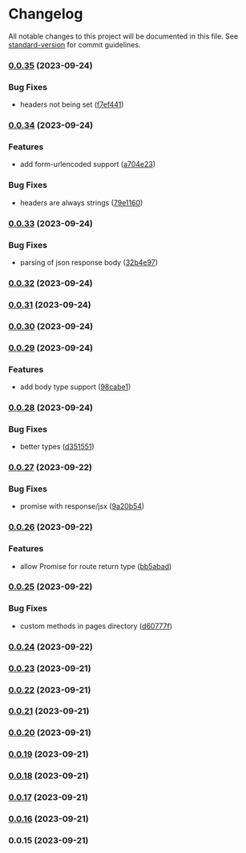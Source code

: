 # Changelog

All notable changes to this project will be documented in this file. See [standard-version](https://github.com/conventional-changelog/standard-version) for commit guidelines.

### [0.0.35](https://github.com/xirelta/xirelta/compare/v0.0.34...v0.0.35) (2023-09-24)


### Bug Fixes

* headers not being set ([f7ef441](https://github.com/xirelta/xirelta/commit/f7ef4416238ccaae3105eeca7968e9173c3be0f2))

### [0.0.34](https://github.com/xirelta/xirelta/compare/v0.0.33...v0.0.34) (2023-09-24)


### Features

* add form-urlencoded support ([a704e23](https://github.com/xirelta/xirelta/commit/a704e236967e472ae1c33bd8a8b25a4df1c08e21))


### Bug Fixes

* headers are always strings ([79e1160](https://github.com/xirelta/xirelta/commit/79e11605bc0d18bcd77df3440309db62ca87fdd5))

### [0.0.33](https://github.com/xirelta/xirelta/compare/v0.0.32...v0.0.33) (2023-09-24)


### Bug Fixes

* parsing of json response body ([32b4e97](https://github.com/xirelta/xirelta/commit/32b4e97bcdc09b504524128ffb9b4b092d012c95))

### [0.0.32](https://github.com/xirelta/xirelta/compare/v0.0.31...v0.0.32) (2023-09-24)

### [0.0.31](https://github.com/xirelta/xirelta/compare/v0.0.30...v0.0.31) (2023-09-24)

### [0.0.30](https://github.com/xirelta/xirelta/compare/v0.0.29...v0.0.30) (2023-09-24)

### [0.0.29](https://github.com/xirelta/xirelta/compare/v0.0.28...v0.0.29) (2023-09-24)


### Features

* add body type support ([98cabe1](https://github.com/xirelta/xirelta/commit/98cabe144365a534905f64ba33e7079bd83a530e))

### [0.0.28](https://github.com/xirelta/xirelta/compare/v0.0.27...v0.0.28) (2023-09-24)


### Bug Fixes

* better types ([d351551](https://github.com/xirelta/xirelta/commit/d351551d58a91d18235c4f61aafbf2127f92bdb3))

### [0.0.27](https://github.com/xirelta/xirelta/compare/v0.0.26...v0.0.27) (2023-09-22)


### Bug Fixes

* promise with response/jsx ([9a20b54](https://github.com/xirelta/xirelta/commit/9a20b54f33752e720f155d18cbba066ba0b0a918))

### [0.0.26](https://github.com/xirelta/xirelta/compare/v0.0.25...v0.0.26) (2023-09-22)


### Features

* allow Promise for route return type ([bb5abad](https://github.com/xirelta/xirelta/commit/bb5abaddb6b6aab5f3849aecefa0ee385ad26a97))

### [0.0.25](https://github.com/xirelta/xirelta/compare/v0.0.24...v0.0.25) (2023-09-22)


### Bug Fixes

* custom methods in pages directory ([d60777f](https://github.com/xirelta/xirelta/commit/d60777fcb64e1fda46cd6635eac0428e7ffeda6f))

### [0.0.24](https://github.com/xirelta/xirelta/compare/v0.0.23...v0.0.24) (2023-09-22)

### [0.0.23](https://github.com/ImLunaHey/xirelta/compare/v0.0.22...v0.0.23) (2023-09-21)

### [0.0.22](https://github.com/ImLunaHey/xirelta/compare/v0.0.21...v0.0.22) (2023-09-21)

### [0.0.21](https://github.com/ImLunaHey/xirelta/compare/v0.0.20...v0.0.21) (2023-09-21)

### [0.0.20](https://github.com/ImLunaHey/xirelta/compare/v0.0.19...v0.0.20) (2023-09-21)

### [0.0.19](https://github.com/ImLunaHey/xirelta/compare/v0.0.18...v0.0.19) (2023-09-21)

### [0.0.18](https://github.com/ImLunaHey/xirelta/compare/v0.0.17...v0.0.18) (2023-09-21)

### [0.0.17](https://github.com/ImLunaHey/xirelta/compare/v0.0.16...v0.0.17) (2023-09-21)

### [0.0.16](https://github.com/ImLunaHey/xirelta/compare/v0.0.15...v0.0.16) (2023-09-21)

### 0.0.15 (2023-09-21)
